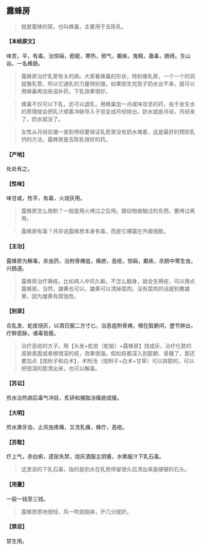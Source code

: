 ## 露蜂房

> 就是蜜蜂的窝，也叫蜂巢，主要用于去陈乳。

#### 【本经原文】
味苦，平，有毒。治惊痫，瘛瘲，寒热，邪气，癫疾，鬼精，蛊毒，肠痔。生山谷。一名蜂肠。

> 露蜂房治疗乳房有关的病。大家看蜂巢的形状，特别像乳房，一个一个的洞就像乳管，所以它通乳的力量特别强，如果刚生完孩子奶水出不来，就可以用蜂巢再加些滋补药，下乳效果很好。

> 蜂巢不仅可以下乳，还可以退乳，用蜂巢加一点咸味攻坚的药，由于金生水的原理就会把乳汁顺着冲脉导入子宫变成月经排出，奶水就是月经，月经来了，奶水就没了。

> 女性从月经初潮一直到停经要保证乳房里没有奶水堵着，这是最好的预防乳钙的方法，露蜂房是去陈乳很好的药。

#### 【产地】
处处有之。
#### 【性味】
味甘咸，性平，有毒，火烧灰用。

> 露蜂房怎么炮制？一般是用火烤过之后用。跟动物接触过的东西，要烤过再用。

> 露蜂房有毒？并非说露蜂房本身有毒，而是它裸露在外面很脏。

#### 【主治】
露蜂房为解毒，杀虫药，治附骨瘫疽，瘰疬，恶疮，惊痫，癫疾，杀肠中寄生虫，兴肠道。

> 露蜂房治疗褥疮。比如病人中风久躺，不怎么翻身，就会生褥疮，可以用点露蜂房。当然，雄黄也可以，雄黄可以清掉腐肉，没有腐肉的话就别撒雄黄，因为雄黄有腐蚀性。

#### 【别录】
合乱发、蛇皮烧灰，以酒日服二方寸匕，治恶疽附骨痈，根在脏腑间，歴节肿出，
疔肿恶脉，诸毒皆瘥。

> 治疗恶疮的方子。用【头发+蛇皮（蛇蜕）+露蜂房】烧成灰，治疗化脓的皮肤表面或者根很深的疮，效果很强。假如疮都深入到脏腑、骨髓了，那还要加点【炮附子和白术】，术附汤（炮附子+白术+甘草）可以排脓的，可以把很深的脓清出来，也可以解毒。‍‍‍‍‍

#### 【苏讼】
煎水治热病后毒气冲目，炙研和猪脂涂瘰疬成瘘。
#### 【大明】
煎水漱牙齿，止风虫疼痛，又洗乳癕，蜂疔，恶疮。
#### 【苏敬】
疗上气，赤白痢，遗尿失禁，烧灰酒服主阴痿，水煮服汁下乳石毒。

> 这里说的下乳石毒，指的是奶水在乳房停留很久后清出来是硬硬的石头。

#### 【用量】
一般一钱至三钱。

> 露蜂房质地很轻，风一吹就跑掉，开几分就好。

#### 【禁忌】
禁生用。